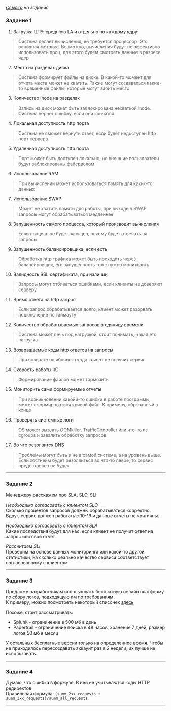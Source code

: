 
_[Ссылка](https://github.com/netology-code/mnt-homeworks/tree/MNT-13/10-monitoring-01-base) на задания_

### Задание 1

1. Загрузка ЦПУ: среднюю LA и отдельно по каждому ядру
> Система делает вычисления, ей требуется процессор. Это основная метрика. Возможно, вычисления будут не эффективно использовать проц, для этого будем смотреть данные в разрезе ядер
2. Место на разделах диска
> Система формирует файлы на диске. В какой-то момент для отчета места может не хватить. Также могут создаваться какие-то временные файлы, которые могут забить место
3. Количество inode на разделах
> Запись на диск может быть заблокирована нехваткой inode. Система вернет ошибку, если они кончатся
4. Локальная доступность http порта
> Система не сможет вернуть ответ, если будет недоступен http порт сервера
5. Удаленная доступность http порта
> Порт может быть доступен локально, но внешние пользователи будут заблокированы файерволом
6. Использование RAM
> При вычислении может использоваться память для каких-то данных
7. Использование SWAP
> Может не хватить памяти для работы, при выходе в SWAP запросы могут обрабатываться медленнее
8. Запущенность самого процесса, который производит вычисления
> Если процесс не будет запущен, некому будет отвечать на запросы
9. Запущенность балансировщика, если есть
> Обработка http трафика может быть проходить через балансировщик, его запущенность тоже нужно мониторить
10. Валидность SSL сертификата, при наличии
> Запросы могут отбиваться ошибками, если клиенты не доверяют серверу
11. Время ответа на http запрос
> Если запрос обрабатывается долго, клиент может разорвать подключение по таймауту
12. Количество обрабатываемых запросов в единицу времени
> Система может лечь под нагрузкой, стоит понимать, какая это нагрузка
13. Возвращаемые коды http ответов на запросы
> При возврате ошибочного кода клиент не получит сервис
14. Скорость работы I\O
> Формирование файлов может тормозить
15. Мониторить сами формируемые отчеты
> При возникновении какойй-то ошибки в работе программы, может сформироваться кривой файл. К примеру, обрезанный в конце
16. Проверять системные логи
> OS может вызвать OOMkiller, TrafficController или что-то из cgroups и завалить обработку запросов
17. Во что резолвится DNS
> Проблемы могут быть и не в самой системе, а на уровень выше. Если хостнейм будет резолвиться во что-то левое, то сервис предоставлен не будет

---

### Задание 2

Менеджеру расскажем про SLA, SLO, SLI  

*Необходимо согласовать с клиентом SLO*  
Сколько процентов запросов должны обрабатываться корректно. Вдруг, сервис должен работать с 10-19 и данные отчеты не критичны.  

*Необходимо согласовать с клиентом SLA*  
Какие последствия будут для нас, если клиент не получит ответ на запрос или свой отчет.  

*Рассчитаем SLI*  
Проверим на основе данных мониторинга или какой-то другой статистики, на сколько реально качество сервиса соответствует согласованному с клиентом

---

### Задание 3

Предложу разработчикам использовать бесплатную онлайн платформу по сбору логов, подходящую им по требованиям.  
К примеру, можно посмотреть некоторый списочек [здесь](https://sematext.com/blog/log-analysis-tools/)  

Похоже, стоит рассматривать:
* Splunk - ограничение в 500 мб в день  
* Papertrail - ограничение поиска в 48 часов, хранение 7 дней, размер логов 50 мб в месяц

У остальных бесплатные версии только на определенное время. Чтобы не приходилось пересоздавать аккаунт раз в 2 недели, их лучше не использовать.

---

### Задание 4

Думаю, что ошибка в формуле. В ней не учитываются коды HTTP редиректов   
Правильная формула: `(summ_2xx_requests + summ_3xx_requests)/summ_all_requests`

---